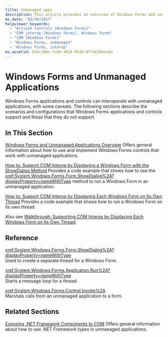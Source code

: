 ```yaml
---
title: Unmanaged apps
description: This article provides an overview of Windows Forms and unmanaged applications, which can interoperate with some caveats.
ms.date: "03/30/2017"
helpviewer_keywords:
  - "ActiveX controls [Windows Forms]"
  - "COM interop [Windows Forms], Windows Forms"
  - "COM [Windows Forms]"
  - "Windows Forms, unmanaged"
  - "Windows Forms, interop"
ms.assetid: 81bc100c-fa49-4614-85a6-0f7ab59eac8a
---
```

# Windows Forms and Unmanaged Applications

Windows Forms applications and controls can interoperate with unmanaged applications, with some caveats. The following sections describe the scenarios and configurations that Windows Forms applications and controls support and those that they do not support.

## In This Section

 [Windows Forms and Unmanaged Applications Overview](windows-forms-and-unmanaged-applications-overview.md)
 Offers general information about how to use and implement Windows Forms controls that work with unmanaged applications.

 [How to: Support COM Interop by Displaying a Windows Form with the ShowDialog Method](com-interop-by-displaying-a-windows-form-shadow.md)
 Provides a code example that shows how to use the <xref:System.Windows.Forms.Form.ShowDialog%2A?displayProperty=nameWithType> method to run a Windows Form in an unmanaged application.

 [How to: Support COM Interop by Displaying Each Windows Form on Its Own Thread](how-to-support-com-interop-by-displaying-each-windows-form-on-its-own-thread.md)
 Provides a code example that shows how to run a Windows Form on its own thread.

 Also see [Walkthrough: Supporting COM Interop by Displaying Each Windows Form on Its Own Thread](/previous-versions/visualstudio/visual-studio-2010/ms233639(v=vs.100)).

## Reference

 <xref:System.Windows.Forms.Form.ShowDialog%2A?displayProperty=nameWithType>\
 Used to create a separate thread for a Windows Form.

 <xref:System.Windows.Forms.Application.Run%2A?displayProperty=nameWithType>\
 Starts a message loop for a thread.

 <xref:System.Windows.Forms.Control.Invoke%2A>\
 Marshals calls from an unmanaged application to a form.

## Related Sections

 [Exposing .NET Framework Components to COM](/dotnet/framework/interop/exposing-dotnet-components-to-com)
 Offers general information about how to use .NET Framework types in unmanaged applications.
